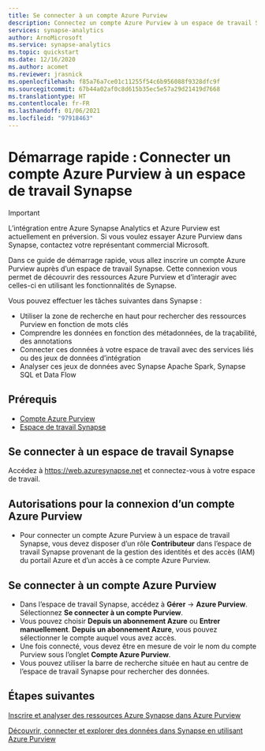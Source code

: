 ```yaml
---
title: Se connecter à un compte Azure Purview 
description: Connectez un compte Azure Purview à un espace de travail Synapse.
services: synapse-analytics
author: ArnoMicrosoft
ms.service: synapse-analytics
ms.topic: quickstart
ms.date: 12/16/2020
ms.author: acomet
ms.reviewer: jrasnick
ms.openlocfilehash: f85a76a7ce01c11255f54c6b956088f9328dfc9f
ms.sourcegitcommit: 67b44a02af0c8d615b35ec5e57a29d21419d7668
ms.translationtype: HT
ms.contentlocale: fr-FR
ms.lasthandoff: 01/06/2021
ms.locfileid: "97918463"
---
```

# <a name="quickstartconnect-an-azure-purview-account-to-a-synapse-workspace"></a>Démarrage rapide : Connecter un compte Azure Purview à un espace de travail Synapse 

> [!IMPORTANT]
> L’intégration entre Azure Synapse Analytics et Azure Purview est actuellement en préversion. Si vous voulez essayer Azure Purview dans Synapse, contactez votre représentant commercial Microsoft.

Dans ce guide de démarrage rapide, vous allez inscrire un compte Azure Purview auprès d’un espace de travail Synapse. Cette connexion vous permet de découvrir des ressources Azure Purview et d’interagir avec celles-ci en utilisant les fonctionnalités de Synapse. 

Vous pouvez effectuer les tâches suivantes dans Synapse : 
- Utiliser la zone de recherche en haut pour rechercher des ressources Purview en fonction de mots clés 
- Comprendre les données en fonction des métadonnées, de la traçabilité, des annotations 
- Connecter ces données à votre espace de travail avec des services liés ou des jeux de données d’intégration 
- Analyser ces jeux de données avec Synapse Apache Spark, Synapse SQL et Data Flow 

## <a name="prerequisites"></a>Prérequis 
- [Compte Azure Purview](../../purview/create-catalog-portal.md) 
- [Espace de travail Synapse](../quickstart-create-workspace.md) 

## <a name="signin-toa-synapse-workspace"></a>Se connecter à un espace de travail Synapse 

Accédez à https://web.azuresynapse.net et connectez-vous à votre espace de travail. 

## <a name="permissions-for-connecting-an-azure-purview-account"></a>Autorisations pour la connexion d’un compte Azure Purview 

- Pour connecter un compte Azure Purview à un espace de travail Synapse, vous devez disposer d’un rôle **Contributeur** dans l’espace de travail Synapse provenant de la gestion des identités et des accès (IAM) du portail Azure et d’un accès à ce compte Azure Purview.

## <a name="connect-an-azure-purview-account"></a>Se connecter à un compte Azure Purview  

- Dans l’espace de travail Synapse, accédez à **Gérer** -> **Azure Purview**. Sélectionnez **Se connecter à un compte Purview**. 
- Vous pouvez choisir **Depuis un abonnement Azure** ou **Entrer manuellement**. **Depuis un abonnement Azure**, vous pouvez sélectionner le compte auquel vous avez accès. 
- Une fois connecté, vous devez être en mesure de voir le nom du compte Purview sous l’onglet **Compte Azure Purview**. 
- Vous pouvez utiliser la barre de recherche située en haut au centre de l’espace de travail Synapse pour rechercher des données. 

## <a name="nextsteps"></a>Étapes suivantes 

[Inscrire et analyser des ressources Azure Synapse dans Azure Purview](../../purview/register-scan-azure-synapse-analytics.md)

[Découvrir, connecter et explorer des données dans Synapse en utilisant Azure Purview](how-to-discover-connect-analyze-azure-purview.md)   